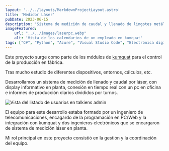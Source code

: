 ```yaml
---
layout: '../../layouts/MarkdownProjectLayout.astro'
title: 'Medidor Láser'
pubDate: 2023-06-15
description: 'Sistema de medición de caudal y llenado de lingotes metálicos por láser.'
imageFeatured:
    url: "../../images/laserpc.webp"
    alt: 'Vista de los calendarios de un empleado en kumquat'
tags: ["C#", "Python", "Azure", "Visual Studio Code", "Electrónica digital", "Slack", "Trello", "Gitlab", "Dropbox Paper"]
---
```

Este proyecto surge como parte de los módulos de <a href="/projects/kumquat" target="_blank">kumquat</a> para el control de la producción en fábrica.

Tras mucho estudio de diferentes dispositivos, entornos, cálculos, etc.

Desarrollamos un sistema de medición de llenado y caudal por láser, con display informativo en planta, conexión en tiempo real con un pc en oficina e informes de producción diarios divididos por turnos.

<img src="/images/laserphotos.webp" alt="Vista del listado de usuarios en talkiens admin" class="imgmd">


El equipo para este desarrollo estaba formado por un ingeniero de telecomunicaciones, encagardo de la programación en PC/Web y la integración con kumquat y dos ingenieros electrónicos que se encargaron de sistema de medición láser en planta.

Mi rol principal en este proyecto consistió en la gestión y la coordinación del equipo.
